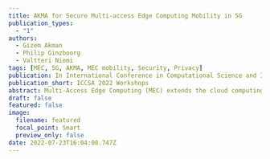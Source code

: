 ```yaml
---
title: AKMA for Secure Multi-access Edge Computing Mobility in 5G
publication_types:
  - "1"
authors:
  - Gizem Akman
  - Philip Ginzboorg
  - Valtteri Niemi
tags: [MEC, 5G, AKMA, MEC mobility, Security, Privacy]
publication: In International Conference in Computational Science and Its Applications
publication_short: ICCSA 2022 Workshops
abstract: Multi-Access Edge Computing (MEC) extends the cloud computing capabilities to the edge of the 5G network. The current 3rd Generation Partnership Project (3GPP) and European Telecommunications Standard Institute (ETSI) specifications about MEC cover connectivity between a mobile user and a MEC host, including security, but they do not extend to application-level security and privacy issues. We solve the problem of creating a secure and privacy-preserving communication channel between a mobile user and a distributed MEC application. The solution is limited to the case where the mobile network remains the same during communication. The solution is based on the 3GPP AKMA for authentication and key sharing. It includes protocols for (1) registering the user to the main server of the application, (2) updating the user information and shared keys with the main server of the application, (3) using the application in the MEC host in the static case, (4) using the application in MEC host while moving.
draft: false
featured: false
image:
  filename: featured
  focal_point: Smart
  preview_only: false
date: 2022-07-23T16:04:08.747Z
---
```

